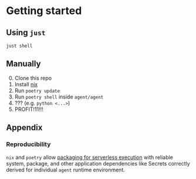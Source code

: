 # Getting started
## Using `just`
`just shell`
## Manually
0. Clone this repo
1. Install [nix](https://nixos.org/download.html#nix-install-macos)
2. Run `poetry update`
3. Run `poetry shell` inside `agent/agent`
4. ??? (e.g. `python <...>`)
5. PROFIT!11!!!
## Appendix
### Reproducibility
`nix` and `poetry` allow [packaging for serverless execution](https://github.com/bananaml/serverless-template) with reliable system, package, and other application dependencies like Secrets correctly derived for individual `agent` runtime environment.

